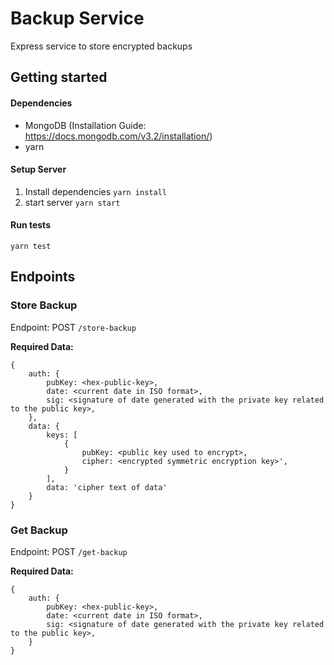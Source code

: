 # Backup Service
Express service to store encrypted backups

## Getting started

#### Dependencies
* MongoDB (Installation Guide: https://docs.mongodb.com/v3.2/installation/)
* yarn

#### Setup Server
1. Install dependencies `yarn install`
2. start server `yarn start`

#### Run tests
`yarn test`

## Endpoints

### Store Backup
Endpoint: POST `/store-backup`

**Required Data:** 
```
{
    auth: {
        pubKey: <hex-public-key>,
        date: <current date in ISO format>,
        sig: <signature of date generated with the private key related to the public key>,
    },
    data: {
        keys: [
            {
                pubKey: <public key used to encrypt>,
                cipher: <encrypted symmetric encryption key>',
            }
        ],
        data: 'cipher text of data'
    }
}
```


### Get Backup
Endpoint: POST `/get-backup`

**Required Data:** 
```
{
    auth: {
        pubKey: <hex-public-key>,
        date: <current date in ISO format>,
        sig: <signature of date generated with the private key related to the public key>,
    }
}
```
